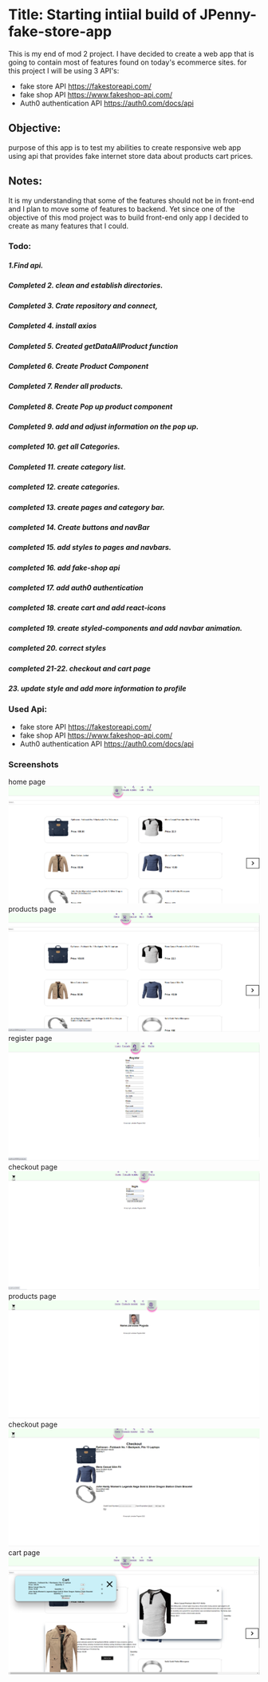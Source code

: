 # Title: Starting intiial build of JPenny-fake-store-app
This is my end of mod 2 project. I have decided to create a web app that is going to contain most of features found on today's ecommerce sites.
for this project I will be using 3 API's:
- fake store API https://fakestoreapi.com/
- fake shop API https://www.fakeshop-api.com/
- Auth0 authentication API https://auth0.com/docs/api

## Objective:

purpose of this app is to test my abilities to create responsive web app using api that provides fake internet store data about products cart prices.
## Notes:
It is my understanding that some of the features should not be in front-end and I plan to move some of features to backend. Yet since one of the objective of this mod project was to build front-end only app I decided to create as many features that I could.
### Todo:
##### 1.Find api.
##### Completed 2. clean and establish directories.
##### Completed 3. Crate repository  and connect,
##### Completed 4. install axios
##### Completed 5. Created getDataAllProduct function
##### Completed 6. Create Product Component
##### Completed 7. Render all products.
##### Completed 8. Create Pop up product component
##### Completed 9. add and adjust information on the pop up.
##### completed 10. get all Categories.
##### Completed 11. create category list.
##### completed 12. create categories.
##### completed 13. create pages and category bar.
##### completed 14. Create buttons and navBar
##### completed 15. add styles to pages and navbars.
##### completed 16. add fake-shop api
##### completed 17. add auth0 authentication
##### completed 18. create cart and add react-icons
##### completed 19. create styled-components and add navbar animation.
##### completed 20. correct styles 
##### completed 21-22. checkout and cart page
##### 23.   update style and add more information to profile
### Used Api:

- fake store API https://fakestoreapi.com/
- fake shop API https://www.fakeshop-api.com/
- Auth0 authentication API https://auth0.com/docs/api
### Screenshots
home page
![ss1](./screenshots/shot1.png)
products page
![ss2](./screenshots/shot2.png)
register page
![ss3](./screenshots/shot3.png)
checkout page
![ss4](./screenshots/shot4.png)
products page
![ss5](./screenshots/shot5.png)
checkout page
![ss6](./screenshots/shot6.png)
cart page
![ss6](./screenshots/shot7.png)